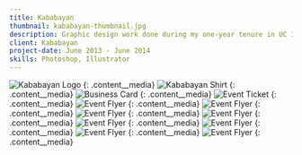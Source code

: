 ```yaml
---
title: Kababayan
thumbnail: kababayan-thumbnail.jpg
description: Graphic design work done during my one-year tenure in UC Irvine's Filipino-American student organization, Kababayan.
client: Kababayan
project-date: June 2013 - June 2014
skills: Photoshop, Illustrator
---
```


![Kababayan Logo][logo]
{: .content__media}
![Kababayan Shirt][shirt]
{: .content__media}
![Business Card][card]
{: .content__media}
![Event Ticket][ticket]
{: .content__media}
![Event Flyer][kaback]
{: .content__media}
![Event Flyer][histolicity]
{: .content__media}
![Event Flyer][battle]
{: .content__media}
![Event Flyer][beach]
{: .content__media}
![Event Flyer][jfav]
{: .content__media}
![Event Flyer][kabakini]
{: .content__media}
![Event Flyer][kommunity]
{: .content__media}
![Event Flyer][kamp]
{: .content__media}

[logo]: ../img/kababayan-logo.jpg
[shirt]: ../img/kababayan-shirt-design.jpg
[card]: ../img/kababayan-business-card.jpg
[ticket]: ../img/kababayan-tea-party-ticket.jpg
[kaback]: ../img/kababayan-kaback-to-the-future.jpg
[battle]: ../img/kababayan-battle-of-the-classes.jpg
[beach]: ../img/kababayan-beach-day.jpg
[jfav]: ../img/kababayan-jfav.jpg
[histolicity]: ../img/kababayan-histolicity.jpg
[kabakini]: ../img/kababayan-kabakini-bottom.jpg
[kommunity]: ../img/kababayan-kommunity.jpg
[kamp]: ../img/kababayan-kamp.jpg
